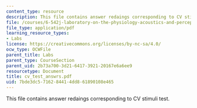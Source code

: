 ```yaml
---
content_type: resource
description: This file contains answer redaings corresponding to CV stimuli test.
file: /courses/6-542j-laboratory-on-the-physiology-acoustics-and-perception-of-speech-fall-2005/7bde3dc5716284414dd861890108e465_cv_test_answrs.pdf
file_type: application/pdf
learning_resource_types:
- Labs
license: https://creativecommons.org/licenses/by-nc-sa/4.0/
ocw_type: OCWFile
parent_title: Labs
parent_type: CourseSection
parent_uid: 2b73a700-3d21-6417-3921-20167e6a6ee9
resourcetype: Document
title: cv_test_answrs.pdf
uid: 7bde3dc5-7162-8441-4dd8-61890108e465
---
```

This file contains answer redaings corresponding to CV stimuli test.